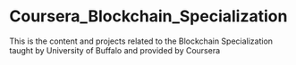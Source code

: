 # Coursera_Blockchain_Specialization
 This is the content and projects related to the Blockchain Specialization taught by University of Buffalo and provided by Coursera
